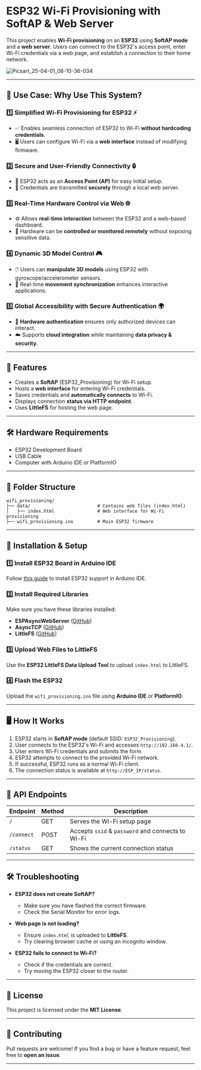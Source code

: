 # ESP32 Wi-Fi Provisioning with SoftAP & Web Server

This project enables **Wi-Fi provisioning** on an **ESP32** using **SoftAP mode** and a **web server**. Users can connect to the ESP32's access point, enter Wi-Fi credentials via a web page, and establish a connection to their home network.

![Picsart_25-04-01_06-10-36-034](https://github.com/user-attachments/assets/2bcd1eb5-fbf2-4b0a-9e0d-a3fdd810dedf)

---

## **📌 Use Case: Why Use This System?**  

### **1️⃣ Simplified Wi-Fi Provisioning for ESP32 ⚡**  
   - ✅ Enables seamless connection of ESP32 to Wi-Fi **without hardcoding credentials**.  
   - 🖥️ Users can configure Wi-Fi via a **web interface** instead of modifying firmware.  

### **2️⃣ Secure and User-Friendly Connectivity 🔒**  
   - 📡 ESP32 acts as an **Access Point (AP)** for easy initial setup.  
   - 🔐 Credentials are transmitted **securely** through a local web server.  

### **3️⃣ Real-Time Hardware Control via Web 🌐**  
   - ⚙️ Allows **real-time interaction** between the ESP32 and a web-based dashboard.  
   - 📲 Hardware can be **controlled or monitored remotely** without exposing sensitive data.  

### **4️⃣ Dynamic 3D Model Control 🎮**  
   - 🖱️ Users can **manipulate 3D models** using ESP32 with gyroscope/accelerometer sensors.  
   - 🚀 Real-time **movement synchronization** enhances interactive applications.  

### **5️⃣ Global Accessibility with Secure Authentication 🌍**  
   - 🔑 **Hardware authentication** ensures only authorized devices can interact.  
   - ☁️ Supports **cloud integration** while maintaining **data privacy & security**.  

---

## 🚀 Features
- Creates a **SoftAP** (ESP32_Provisioning) for Wi-Fi setup.
- Hosts a **web interface** for entering Wi-Fi credentials.
- Saves credentials and **automatically connects** to Wi-Fi.
- Displays connection **status via HTTP endpoint**.
- Uses **LittleFS** for hosting the web page.

---

## 🛠️ Hardware Requirements
- ESP32 Development Board
- USB Cable
- Computer with Arduino IDE or PlatformIO

---

## 📂 Folder Structure
```
wifi_provisioning/
├── data/                         # Contains web files (index.html)
│   ├── index.html                # Web interface for Wi-Fi provisioning
├── wifi_provisioning.ino         # Main ESP32 firmware
```

---

## 🔧 Installation & Setup
### 1️⃣ Install ESP32 Board in Arduino IDE
Follow [this guide](https://github.com/espressif/arduino-esp32) to install ESP32 support in Arduino IDE.

### 2️⃣ Install Required Libraries
Make sure you have these libraries installed:
- **ESPAsyncWebServer** ([GitHub](https://github.com/me-no-dev/ESPAsyncWebServer))
- **AsyncTCP** ([GitHub](https://github.com/me-no-dev/AsyncTCP))
- **LittleFS** ([GitHub](https://github.com/espressif/arduino-esp32/tree/master/libraries/LittleFS))

### 3️⃣ Upload Web Files to LittleFS
Use the **ESP32 LittleFS Data Upload Tool** to upload `index.html` to LittleFS.

### 4️⃣ Flash the ESP32
Upload the `wifi_provisioning.ino` file using **Arduino IDE** or **PlatformIO**.

---

## 🖥️ How It Works
1. ESP32 starts in **SoftAP mode** (default SSID: `ESP32_Provisioning`).
2. User connects to the ESP32's Wi-Fi and accesses `http://192.168.4.1/`.
3. User enters Wi-Fi credentials and submits the form.
4. ESP32 attempts to connect to the provided Wi-Fi network.
5. If successful, ESP32 runs as a normal Wi-Fi client.
6. The connection status is available at `http://ESP_IP/status`.

---

## 📜 API Endpoints
| Endpoint         | Method | Description |
|-----------------|--------|-------------|
| `/`             | GET    | Serves the Wi-Fi setup page |
| `/connect`      | POST   | Accepts `ssid` & `password` and connects to Wi-Fi |
| `/status`       | GET    | Shows the current connection status |

---

## 🛠️ Troubleshooting
- **ESP32 does not create SoftAP?**
  - Make sure you have flashed the correct firmware.
  - Check the Serial Monitor for error logs.

- **Web page is not loading?**
  - Ensure `index.html` is uploaded to **LittleFS**.
  - Try clearing browser cache or using an incognito window.

- **ESP32 fails to connect to Wi-Fi?**
  - Check if the credentials are correct.
  - Try moving the ESP32 closer to the router.

---

## 📜 License
This project is licensed under the **MIT License**.

---

## 🌟 Contributing
Pull requests are welcome! If you find a bug or have a feature request, feel free to **open an issue**.

---

